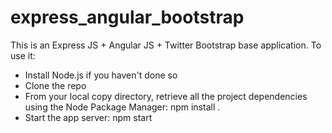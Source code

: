 express_angular_bootstrap
=========================

This is an Express JS + Angular JS + Twitter Bootstrap base application. To use it:

* Install Node.js if you haven't done so
* Clone the repo
* From your local copy directory, retrieve all the project dependencies using the Node Package Manager:
  npm install .
* Start the app server:
  npm start

